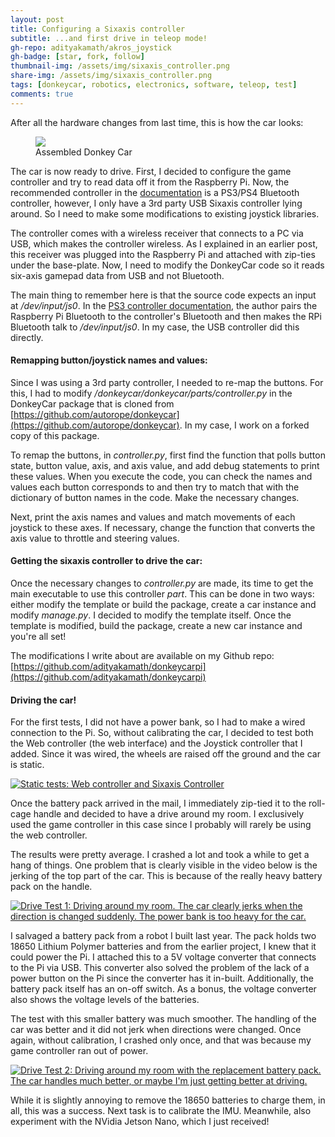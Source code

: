 ```yaml
---
layout: post
title: Configuring a Sixaxis controller
subtitle: ...and first drive in teleop mode!
gh-repo: adityakamath/akros_joystick
gh-badge: [star, fork, follow]
thumbnail-img: /assets/img/sixaxis_controller.png
share-img: /assets/img/sixaxis_controller.png
tags: [donkeycar, robotics, electronics, software, teleop, test]
comments: true
---
```


After all the hardware changes from last time, this is how the car looks:

<figure class="aligncenter">
	<img src="https://adityakamath.github.io/assets/img/donkeycar_assembly3.png"/>
	<figcaption>Assembled Donkey Car</figcaption>
</figure>

The car is now ready to drive. First, I decided to configure the game controller and try to read data off it from the Raspberry Pi. Now, the recommended controller in the [documentation](http://docs.donkeycar.com/parts/controllers/) is a PS3/PS4 Bluetooth controller, however, I only have a 3rd party USB Sixaxis controller lying around. So I need to make some modifications to existing joystick libraries. 

The controller comes with a wireless receiver that connects to a PC via USB, which makes the controller wireless. As I explained in an earlier post, this receiver was plugged into the Raspberry Pi and attached with zip-ties under the base-plate. Now, I need to modify the DonkeyCar code so it reads six-axis gamepad data from USB and not Bluetooth. 

The main thing to remember here is that the source code expects an input at _/dev/input/js0_. In the [PS3 controller documentation](https://github.com/autorope/donkeypart_ps3_controller), the author pairs the Raspberry Pi Bluetooth to the controller's Bluetooth and then makes the RPi Bluetooth talk to _/dev/input/js0_. In my case, the USB controller did this directly.

#### Remapping button/joystick names and values:

Since I was using a 3rd party controller, I needed to re-map the buttons. For this, I had to modify _/donkeycar/donkeycar/parts/controller.py_ in the DonkeyCar package that is cloned from [https://github.com/autorope/donkeycar](https://github.com/autorope/donkeycar). In my case, I work on a forked copy of this package.

To remap the buttons, in _controller.py_, first find the function that polls button state, button value, axis, and axis value, and add debug statements to print these values. When you execute the code, you can check the names and values each button corresponds to and then try to match that with the dictionary of button names in the code. Make the necessary changes.

Next, print the axis names and values and match movements of each joystick to these axes. If necessary, change the function that converts the axis value to throttle and steering values.

#### Getting the sixaxis controller to drive the car:

Once the necessary changes to _controller.py_ are made, its time to get the main executable to use this controller _part_. This can be done in two ways: either modify the template or build the package, create a car instance and modify _manage.py_. I decided to modify the template itself. Once the template is modified, build the package, create a new car instance and you're all set!

The modifications I write about are available on my Github repo: [https://github.com/adityakamath/donkeycarpi](https://github.com/adityakamath/donkeycarpi)

#### Driving the car!

For the first tests, I did not have a power bank, so I had to make a wired connection to the Pi. So, without calibrating the car, I decided to test both the Web controller (the web interface) and the Joystick controller that I added. Since it was wired, the wheels are raised off the ground and the car is static.

[![Static tests: Web controller and Sixaxis Controller](https://adityakamath.github.io/assets/img/donkeycar_statictest_ss.png)](https://www.youtube.com/watch?v=baa852T2aRY "Static tests: Web & Sixaxis Controller - Click to Watch!")

Once the battery pack arrived in the mail, I immediately zip-tied it to the roll-cage handle and decided to have a drive around my room. I exclusively used the game controller in this case since I probably will rarely be using the web controller.

The results were pretty average. I crashed a lot and took a while to get a hang of things. One problem that is clearly visible in the video below is the jerking of the top part of the car. This is because of the really heavy battery pack on the handle.

[![Drive Test 1: Driving around my room. The car clearly jerks when the direction is changed suddenly. The power bank is too heavy for the car.](https://adityakamath.github.io/assets/img/donkeycar_drivetest1_ss.png)](https://www.youtube.com/watch?v=hB5hR6vrQOM "Drive Test 1 - Click to Watch!")

I salvaged a battery pack from a robot I built last year. The pack holds two 18650 Lithium Polymer batteries and from the earlier project, I knew that it could power the Pi. I attached this to a 5V voltage converter that connects to the Pi via USB. This converter also solved the problem of the lack of a power button on the Pi since the converter has it in-built. Additionally, the battery pack itself has an on-off switch. As a bonus, the voltage converter also shows the voltage levels of the batteries.

The test with this smaller battery was much smoother. The handling of the car was better and it did not jerk when directions were changed. Once again, without calibration, I crashed only once, and that was because my game controller ran out of power.

[![Drive Test 2: Driving around my room with the replacement battery pack. The car handles much better, or maybe I'm just getting better at driving.](https://adityakamath.github.io/assets/img/donkeycar_drivetest2_ss.png)](https://www.youtube.com/watch?v=UiFbuT2-9Bc "Drive Test 2 - Click to Watch!")

While it is slightly annoying to remove the 18650 batteries to charge them, in all, this was a success. Next task is to calibrate the IMU. Meanwhile, also experiment with the NVidia Jetson Nano, which I just received!
